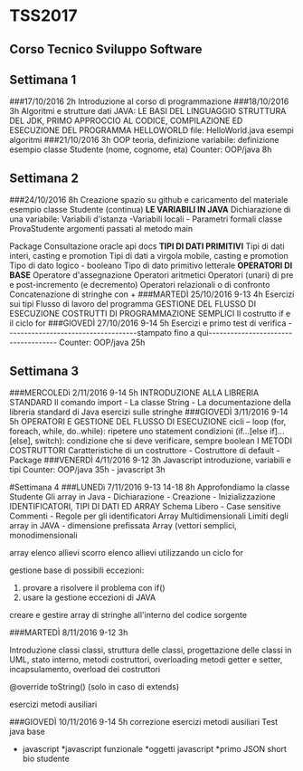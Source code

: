 # TSS2017
## Corso Tecnico Sviluppo Software

## Settimana 1 
###17/10/2016 2h
Introduzione al corso di programmazione 
###18/10/2016 3h
Algoritmi e strutture dati 
JAVA: LE BASI DEL LINGUAGGIO 
STRUTTURA DEL JDK, PRIMO APPROCCIO AL CODICE, COMPILAZIONE ED ESECUZIONE DEL PROGRAMMA HELLOWORLD 
file: HelloWorld.java
esempi algoritmi
###21/10/2016 3h
OOP teoria, definizione
variabile: definizione
esempio classe Studente (nome, cognome, eta)
Counter: OOP/java 8h

## Settimana 2 
###24/10/2016 8h
Creazione spazio su github e caricamento del materiale
esempio classe Studente (continua)
__LE VARIABILI IN JAVA__ 
Dichiarazione di una variabile: 
Variabili d'istanza -Variabili locali - Parametri formali 
classe ProvaStudente
argomenti passati al metodo main 

Package
Consultazione oracle api docs
__TIPI DI DATI PRIMITIVI__ 
Tipi di dati interi, casting e promotion 
Tipi di dati a virgola mobile, casting e promotion 
Tipo di dato logico - booleano 
Tipo di dato primitivo letterale
__OPERATORI DI BASE__ 
Operatore d'assegnazione 
Operatori aritmetici 
Operatori (unari) di pre e post-incremento (e decremento) 
Operatori relazionali o di confronto 
Concatenazione di stringhe con + 
###MARTEDÌ 25/10/2016 9-13 4h
Esercizi sui tipi
Flusso di lavoro del programma 
GESTIONE DEL FLUSSO DI ESECUZIONE 
COSTRUTTI DI PROGRAMMAZIONE SEMPLICI 
Il costrutto if e il ciclo for
###GIOVEDÌ 27/10/2016 9-14 5h
Esercizi e primo test di  verifica
------------------------------------stampato fino a qui------------------------------------
Counter: OOP/java 25h
## Settimana 3 
###MERCOLEDì 2/11/2016 9-14 5h
INTRODUZIONE ALLA LIBRERIA STANDARD 
Il comando import - La classe String - La documentazione della libreria standard di Java 
esercizi sulle stringhe
###GIOVEDÌ 3/11/2016 9-14 5h
OPERATORI E GESTIONE DEL FLUSSO DI ESECUZIONE 
cicli – loop (for, foreach, while, do..while): ripetere uno statement
condizioni (if...[else if]...[else], switch): condizione che si deve verificare, sempre boolean
I METODI COSTRUTTORI 
Caratteristiche di un costruttore - Costruttore di default - Package
###VENERDÌ 4/11/2016 9-12 3h
Javascript introduzione, variabili e tipi
Counter: OOP/java 35h - javascript 3h

#Settimana 4 
###LUNEDì 7/11/2016 9-13 14-18 8h
Approfondiamo la classe Studente
Gli array in Java - Dichiarazione - Creazione - Inizializzazione
IDENTIFICATORI, TIPI DI DATI ED ARRAY 
Schema Libero - Case sensitive 
Commenti - Regole per gli identificatori 
Array Multidimensionali 
Limiti degli array in JAVA - dimensione prefissata
Array (vettori semplici, monodimensionali 

array elenco allievi 
scorro elenco allievi utilizzando un ciclo for 



gestione base di possibili eccezioni: 
1) provare a risolvere il problema con if() 
2) usare la gestione eccezioni di JAVA

creare e gestire array di stringhe all'interno del codice sorgente 

###MARTEDÌ 8/11/2016 9-12 3h

Introduzione classi
classi, 
struttura delle classi, 
progettazione delle classi in UML, 
stato interno, 
	metodi costruttori, overloading
 	metodi getter e setter, 
incapsulamento, 
overload dei costruttori 

@override toString() (solo in caso di extends)

esercizi metodi ausiliari

###GIOVEDÌ 10/11/2016 9-14 5h
correzione esercizi metodi ausiliari
Test java base
* javascript
	*javascript funzionale
	*oggetti javascript
	*primo JSON short bio studente



